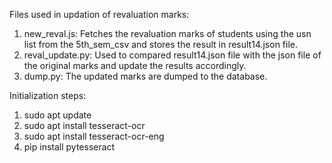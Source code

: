 Files used in updation of revaluation marks:
1. new_reval.js: Fetches the revaluation marks of students using the usn list from the 5th_sem_csv and stores the result in result14.json file.
2. reval_update.py: Used to compared result14.json file with the json file of the original marks and update the results accordingly.
3. dump.py: The updated marks are dumped to the database.

Initialization steps:

1. sudo apt update
2. sudo apt install tesseract-ocr
3. sudo apt install tesseract-ocr-eng
4. pip install pytesseract
